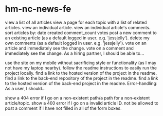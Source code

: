 # hm-nc-news-fe

view a list of all articles
view a page for each topic with a list of related articles.
view an individual article.
view an individual article's comments.
sort articles by:
date created
comment_count
votes
post a new comment to an existing article (as a default logged in user. e.g. 'jessjelly').
delete my own comments (as a default logged in user. e.g. 'jessjelly').
vote on an article and immediately see the change.
vote on a comment and immediately see the change.
As a hiring partner, I should be able to...

use the site on my mobile without sacrificing style or functionality (as I may not have my laptop nearby).
follow the readme instructions to easily run the project locally.
find a link to the hosted version of the project in the readme.
find a link to the back-end repository of the project in the readme.
find a link to the hosted version of the back-end project in the readme.
Error-handling: As a user, I should...

show a 404 error if I go on a non-existent path/a path for a non-existent article/topic.
show a 400 error if I go on a invalid article ID.
not be allowed to post a comment if I have not filled in all of the form boxes.